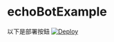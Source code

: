 # echoBotExample
以下是部署按鈕
[![Deploy](https://www.herokucdn.com/deploy/button.svg)](https://heroku.com/deploy)
